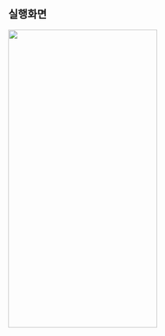 ## 실행화면

<img src="https://github.com/j-miiin/Intermediate_Android_App_2023/assets/62470991/e84f2141-ca15-4c3f-a63e-0c8f6afd7c0a" width="300" height="600"/>



